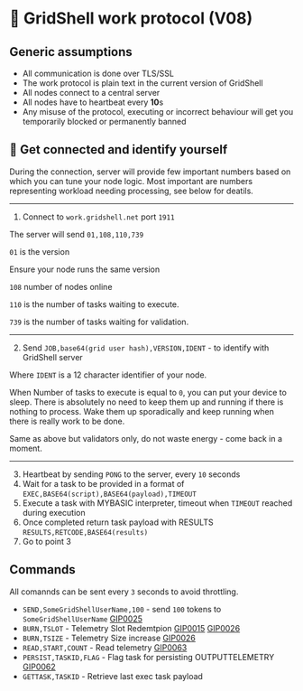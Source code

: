# 🔡 GridShell work protocol (V08)



## Generic assumptions

- All communication is done over TLS/SSL
- The work protocol is plain text in the current version of GridShell 
- All nodes connect to a central server
- All nodes have to heartbeat every **10**s 
- Any misuse of the protocol, executing or incorrect behaviour will get you temporarily blocked or permanently banned
 
## :electric_plug: Get connected and identify yourself

During the connection, server will provide few important numbers based on which you can tune your node logic.
Most important are numbers representing workload needing processing, see below for deatils.

----

1. Connect to `work.gridshell.net` port `1911`

The server will send `01,108,110,739`

`01` is the version

Ensure your node runs the same version 

`108` number of nodes online 

`110` is the number of tasks waiting to execute.

`739` is the number of tasks waiting for validation.


----
2. Send `JOB,base64(grid user hash),VERSION,IDENT` - to identify with GridShell server
 
Where `IDENT` is a 12 character identifier of your node.

When Number of tasks to execute is equal to `0`, you can put your device to sleep.
There is absolutely no need to keep them up and running if there is nothing to process. Wake them up sporadically
and keep running when there is really work to be done.

Same as above but validators only, do not waste energy - come back in a moment.

----

3. Heartbeat by sending `PONG` to the server, every `10` seconds
4. Wait for a task to be provided in a format of
`EXEC,BASE64(script),BASE64(payload),TIMEOUT` 
5. Execute a task with MYBASIC interpreter, timeout when `TIMEOUT` reached during execution
6. Once completed return task payload with RESULTS 
`RESULTS,RETCODE,BASE64(results)` 
7. Go to point 3


## Commands

All comannds can be sent every `3` seconds to avoid throttling.

- `SEND,SomeGridShellUserName,100` - send `100` tokens to `SomeGridShellUserName` [GIP0025](https://github.com/invpe/GridShell/blob/main/Documentation/GIP/0025-SEND.md)
- `BURN,TSLOT` - Telemetry Slot Redemtpion [GIP0015](https://github.com/invpe/GridShell/blob/main/Documentation/GIP/0015-Shell2Telemetry.md) [GIP0026](https://github.com/invpe/GridShell/blob/main/Documentation/GIP/0026-BURN.md)
- `BURN,TSIZE` - Telemetry Size increase [GIP0026](https://github.com/invpe/GridShell/blob/main/Documentation/GIP/0026-BURN.md)
- `READ,START,COUNT` - Read telemetry [GIP0063](https://github.com/invpe/GridShell/blob/main/Documentation/GIP/0063-V9CommandREAD.md)
- `PERSIST,TASKID,FLAG` - Flag task for persisting OUTPUTTELEMETRY [GIP0062](https://github.com/invpe/GridShell/blob/main/Documentation/GIP/0062-V9Persist.md)
- `GETTASK,TASKID` - Retrieve last exec task payload  
 
